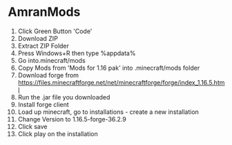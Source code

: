# AmranMods

1) Click Green Button 'Code'
2) Download ZIP
3) Extract ZIP Folder
5) Press Windows+R then type %appdata%
5) Go into.minecraft/mods
4) Copy Mods from 'Mods for 1.16 pak' into .minecraft/mods folder
5) Download forge from https://files.minecraftforge.net/net/minecraftforge/forge/index_1.16.5.html
6) Run the .jar file you downloaded
7) Install forge client
8) Load up minecraft, go to installations - create a new installation
9) Change Version to 1.16.5-forge-36.2.9
10) Click save
11) Click play on the installation

